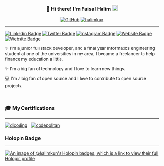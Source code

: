 <h3 align="center">
👋 Hi there! I'm Faisal Halim  <img src="https://hatscripts.github.io/circle-flags/flags/id.svg" width="18" />  
</h3>

<!-- <p align="center">
  <a href="https://www.halimkun.com">Website</a> • 
  <a href="https://twitter.com/hlmkun">Twitter</a> • 
  <a href="https://www.instagram.com/hlmkun/">Instagram</a>
</p> -->

<p align="center"> <a href="https://github.com/halimkun"><img alt="GitHub" src="https://img.shields.io/badge/dynamic/json?logo=github&label=Followers&labelColor=282c34&color=181717&query=%24.data.totalSubs&url=https%3A%2F%2Fapi.spencerwoo.com%2Fsubstats%2F%3Fsource%3Dgithub%26queryKey%3Dhalimkun&longCache=true"/></a> <a href="https://github.com/halimkun"><img src="https://komarev.com/ghpvc/?username=halimkun&label=Visitors" alt="halimkun" /></a> </p>

---

[![Linkedin Badge](https://img.shields.io/badge/-HALIMKUN-blue?style=flat&logo=Linkedin&logoColor=white&link=https://www.linkedin.com/in/halimkun/)](https://www.linkedin.com/in/halimkun/)
[![Twitter Badge](https://img.shields.io/badge/-@HLMKUN-1ca0f1?style=flat&labelColor=1ca0f1&logo=twitter&logoColor=white&link=https://twitter.com/hlmkun)](https://twitter.com/hlmkun)
[![Instagram Badge](https://img.shields.io/badge/-@HLMKUN-dd3a7b?style=flat&logo=instagram&logoColor=white&link=https://instagram.com/hlmkun/)](https://instagram.com/hlmkun)
[![Website Badge](https://img.shields.io/badge/-HALIMKUN.COM-319795?style=flat&logo=Google-Chrome&logoColor=white&link=https://halimkun.com)](https://halimkun.com)
[![Website Badge](https://img.shields.io/badge/-DONATION_(ID)-fac76c?style=flat&logoColor=white&link=https://saweria.co/halimkun)](https://saweria.co/halimkun)

✨ I'm a junior full stack developer, and a final year informatics engineering student at one of the universities in my area, I became a freelancer to help finance my education a little. 

✨ I'm a big fan of technology and I love to learn new things.

💻 I'm a big fan of open source and I love to contribute to open source projects.

<br/>

###  **🎓 My Certifications**
---

[![dicoding](https://img.shields.io/badge/dicoding-203354?style=for-the-badge)](./SERTIFICATIONS.md) &nbsp;
[![codepolitan](https://img.shields.io/badge/codepolitan-008080?style=for-the-badge)](https://github.com/halimkun) &nbsp;


### **Holopin Badge**
---

[![An image of @halimkun's Holopin badges, which is a link to view their full Holopin profile](https://holopin.me/halimkun)](https://holopin.io/@halimkun)
